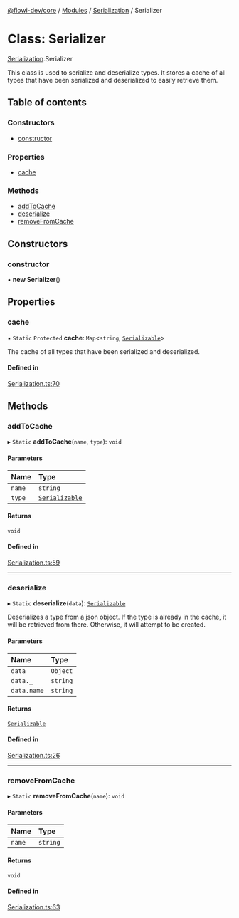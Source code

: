 [@flowi-dev/core](../README.md) / [Modules](../modules.md) / [Serialization](../modules/Serialization.md) / Serializer

# Class: Serializer

[Serialization](../modules/Serialization.md).Serializer

This class is used to serialize and deserialize types.
It stores a cache of all types that have been serialized and deserialized to easily retrieve them.

## Table of contents

### Constructors

- [constructor](Serialization.Serializer.md#constructor)

### Properties

- [cache](Serialization.Serializer.md#cache)

### Methods

- [addToCache](Serialization.Serializer.md#addtocache)
- [deserialize](Serialization.Serializer.md#deserialize)
- [removeFromCache](Serialization.Serializer.md#removefromcache)

## Constructors

### constructor

• **new Serializer**()

## Properties

### cache

▪ `Static` `Protected` **cache**: `Map`<`string`, [`Serializable`](Serialization.Serializable.md)\>

The cache of all types that have been serialized and deserialized.

#### Defined in

[Serialization.ts:70](https://github.com/flowi-dev/core/blob/98bdb45/src/classes/Serialization.ts#L70)

## Methods

### addToCache

▸ `Static` **addToCache**(`name`, `type`): `void`

#### Parameters

| Name | Type |
| :------ | :------ |
| `name` | `string` |
| `type` | [`Serializable`](Serialization.Serializable.md) |

#### Returns

`void`

#### Defined in

[Serialization.ts:59](https://github.com/flowi-dev/core/blob/98bdb45/src/classes/Serialization.ts#L59)

___

### deserialize

▸ `Static` **deserialize**(`data`): [`Serializable`](Serialization.Serializable.md)

Deserializes a type from a json object. If the type is already in the cache, it will be retrieved from there. Otherwise, it will attempt to be created.

#### Parameters

| Name | Type |
| :------ | :------ |
| `data` | `Object` |
| `data._` | `string` |
| `data.name` | `string` |

#### Returns

[`Serializable`](Serialization.Serializable.md)

#### Defined in

[Serialization.ts:26](https://github.com/flowi-dev/core/blob/98bdb45/src/classes/Serialization.ts#L26)

___

### removeFromCache

▸ `Static` **removeFromCache**(`name`): `void`

#### Parameters

| Name | Type |
| :------ | :------ |
| `name` | `string` |

#### Returns

`void`

#### Defined in

[Serialization.ts:63](https://github.com/flowi-dev/core/blob/98bdb45/src/classes/Serialization.ts#L63)
